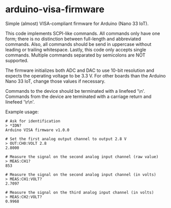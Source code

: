 # arduino-visa-firmware

Simple (almost) VISA-compliant firmware for Arduino (Nano 33 IoT).

This code implements SCPI-like commands. All commands only have one form;
there is no distinction between full-length and abbreviated commands. Also,
all commands should be send in uppercase without leading or trailing
whitespace. Lastly, this code only accepts single commands. Multiple
commands separated by semicolons are NOT supported.

The firmware initializes both ADC and DAC to use 10-bit resolution and
expects the operating voltage to be 3.3 V. For other boards than the Arduino
Nano 33 IoT, change those values if necessary.

Commands to the device should be terminated with a linefeed '\n'. Commands
from the device are terminated with a carriage return and linefeed '\r\n'.

Example usage:
```
# Ask for identification
> *IDN?
Arduino VISA firmware v1.0.0

# Set the first analog output channel to output 2.8 V
> OUT:CH0:VOLT 2.8
2.8000

# Measure the signal on the second analog input channel (raw value)
> MEAS:CH1?
853

# Measure the signal on the second analog input channel (in volts)
> MEAS:CH1:VOLT?
2.7097

# Measure the signal on the third analog input channel (in volts)
> MEAS:CH2:VOLT?
0.9968
```
